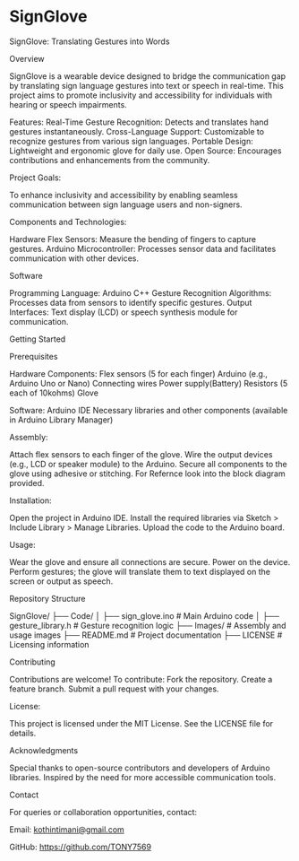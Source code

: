# SignGlove
SignGlove: Translating Gestures into Words

Overview

SignGlove is a wearable device designed to bridge the communication gap by translating sign language gestures into text or speech in real-time. This project aims to promote inclusivity and accessibility for individuals with hearing or speech impairments.

Features:
Real-Time Gesture Recognition: Detects and translates hand gestures instantaneously.
Cross-Language Support: Customizable to recognize gestures from various sign languages.
Portable Design: Lightweight and ergonomic glove for daily use.
Open Source: Encourages contributions and enhancements from the community.

Project Goals:

To enhance inclusivity and accessibility by enabling seamless communication between sign language users and non-signers.

Components and Technologies:

Hardware
Flex Sensors: Measure the bending of fingers to capture gestures.
Arduino Microcontroller: Processes sensor data and facilitates communication with other devices.

Software

Programming Language: Arduino C++
Gesture Recognition Algorithms: Processes data from sensors to identify specific gestures.
Output Interfaces: Text display (LCD) or speech synthesis module for communication.

Getting Started

Prerequisites

Hardware Components:
Flex sensors (5 for each finger)
Arduino (e.g., Arduino Uno or Nano)
Connecting wires
Power supply(Battery)
Resistors (5 each of 10kohms)
Glove

Software:
Arduino IDE
Necessary libraries and other components (available in Arduino Library Manager)

Assembly:

Attach flex sensors to each finger of the glove.
Wire the output devices (e.g., LCD or speaker module) to the Arduino.
Secure all components to the glove using adhesive or stitching.
For Refernce look into the block diagram provided.

Installation:

Open the project in Arduino IDE.
Install the required libraries via Sketch > Include Library > Manage Libraries.
Upload the code to the Arduino board.

Usage:

Wear the glove and ensure all connections are secure.
Power on the device.
Perform gestures; the glove will translate them to text displayed on the screen or output as speech.

Repository Structure

SignGlove/
├── Code/
│   ├── sign_glove.ino       # Main Arduino code
│   ├── gesture_library.h    # Gesture recognition logic
├── Images/                  # Assembly and usage images
├── README.md                # Project documentation
├── LICENSE                  # Licensing information


Contributing

Contributions are welcome! To contribute:
Fork the repository.
Create a feature branch.
Submit a pull request with your changes.

License:

This project is licensed under the MIT License. See the LICENSE file for details.

Acknowledgments

Special thanks to open-source contributors and developers of Arduino libraries.
Inspired by the need for more accessible communication tools.


Contact

For queries or collaboration opportunities, contact:

Email: kothintimani@gmail.com

GitHub: https://github.com/TONY7569
